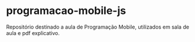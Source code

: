 # programacao-mobile-js
Repositório destinado a aula de Programação Mobile, utilizados em sala de aula e pdf explicativo. 
